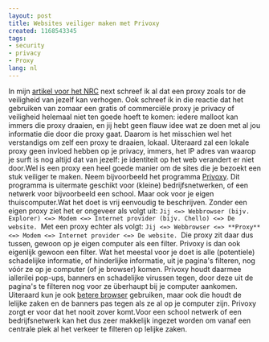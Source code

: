 ```yaml
---
layout: post
title: Websites veiliger maken met Privoxy
created: 1168543345
tags:
- security
- privacy
- Proxy
lang: nl
---
```

In mijn [artikel voor het NRC](http://bler.webschuur.com/nrcnext_met_mijn_bijdrage_erin_harry_hacker_surft_ook_mee) next schreef ik al dat een proxy zoals tor de veiligheid van jezelf kan verhogen. Ook schreef ik in die reactie dat het gebruiken van zomaar een gratis of commerciële proxy je privacy of veiligheid helemaal niet ten goede hoeft te komen: iedere malloot kan immers die proxy draaien, en jij hebt geen flauw idee wat ze doen met al jou informatie die door die proxy gaat. Daarom is het misschien wel het verstandigs om zelf een proxy te draaien, lokaal. Uiteraard zal een lokale proxy geen invloed hebben op je privacy, immers, het IP adres van waarop je surft is nog altijd dat van jezelf: je identiteit op het web verandert er niet door.Wel is een proxy een heel goede manier om de sites die je bezoekt een stuk veiliger te maken. Neem bijvoorbeeld het programma [Privoxy](http://privoxy.org). Dit programma is uitermate geschikt voor (kleine) bedrijfsnetwerken, of een netwerk voor bijvoorbeeld een school. Maar ook voor je eigen thuiscomputer.Wat het doet is vrij eenvoudig te beschrijven. Zonder een eigen proxy ziet het er ongeveer als volgt uit: ``Jij <=> Webbrowser (bijv. Explorer) <=> Modem <=> Internet provider (bijv. Chello) <=> De website. ``Met een proxy echter als volgt: ``Jij <=> Webbrowser <=> **Proxy** <=> Modem <=> Internet provider <=> De website. ``Die proxy zit daar dus tussen, gewoon op je eigen computer als een filter. Privoxy is dan ook eigenlijk gewoon een filter. Wat het meestal voor je doet is alle (potentiele) schadelijke informatie, of hinderlijke informatie, uit je pagina's filteren, nog vóór ze op je computer (of je browser) komen. Privoxy houdt daarmee iallerilei pop-ups, banners en schadelijke virussen tegen, door deze uit de pagina's te filteren nog voor ze überhaupt bij je computer aankomen. Uiteraard kun je ook [betere browser](http://www.mozilla-europe.org/nl/products/firefox/) gebruiken, maar ook die houdt de lelijke zaken en de banners pas tegen als ze al op je computer zijn. Privoxy zorgt er voor dat het nooit zover komt.Voor een school netwerk of een bedrijfsnetwerk kan het dus zeer makkelijk ingezet worden om vanaf een centrale plek al het verkeer te filteren op lelijke zaken. 
